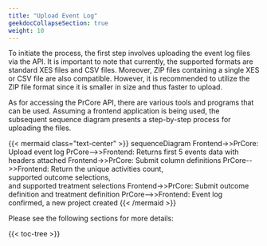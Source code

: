 ```yaml
---
title: "Upload Event Log"
geekdocCollapseSection: true
weight: 10
---
```


To initiate the process, the first step involves uploading the event log files via the API. It is important to note that currently, the supported formats are standard XES files and CSV files. Moreover, ZIP files containing a single XES or CSV file are also compatible. However, it is recommended to utilize the ZIP file format since it is smaller in size and thus faster to upload.

As for accessing the PrCore API, there are various tools and programs that can be used. Assuming a frontend application is being used, the subsequent sequence diagram presents a step-by-step process for uploading the files.

{{< mermaid class="text-center" >}}
sequenceDiagram
    Frontend->>PrCore: Upload event log
    PrCore-->>Frontend: Returns first 5 events data with headers attached
    Frontend->>PrCore: Submit column definitions
    PrCore-->>Frontend: Return the unique activities count, <br>supported outcome selections, <br>and supported treatment selections
    Frontend->>PrCore: Submit outcome definition and treatment definition
    PrCore-->>Frontend: Event log confirmed, a new project created
{{< /mermaid >}}

Please see the following sections for more details:

{{< toc-tree >}}
